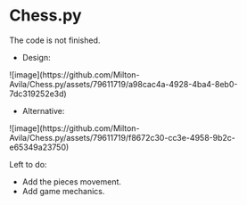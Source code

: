 # Chess.py

The code is not finished.

* Design: <br/>
<div align:"center">
  ![image](https://github.com/Milton-Avila/Chess.py/assets/79611719/a98cac4a-4928-4ba4-8eb0-7dc319252e3d)
</div>

* Alternative: <br/>
<div align:"center">
  ![image](https://github.com/Milton-Avila/Chess.py/assets/79611719/f8672c30-cc3e-4958-9b2c-e65349a23750)
</div>

Left to do:
* Add the pieces movement.
* Add game mechanics.
